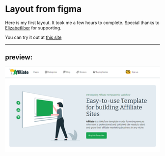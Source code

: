 # Layout from figma
Here is my first layout. It took me a few hours to complete. Special thanks to [Elizabetliber](https://github.com/elizabetliber) for supporting.

You can try it out at [this site](https://enamoredevil.github.io/Layout-from-Figma/)

---
## preview:
![preview](images/preview.png)
